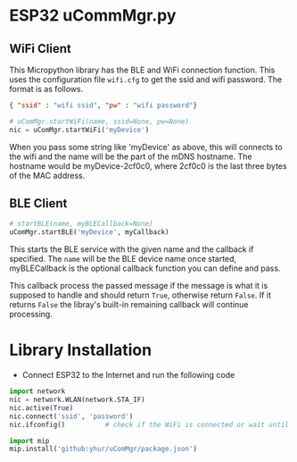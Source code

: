 # ESP32 uCommMgr.py

## WiFi Client
This Micropython library has the BLE and WiFi connection function. This uses the configuration file `wifi.cfg` to get the ssid and wifi password. The format is as follows.
```json
{ "ssid" : "wifi ssid", "pw" : "wifi password"}
```

```python
# uComMgr.startWiFi(name, ssid=None, pw=None)
nic = uComMgr.startWiFi('myDevice')                  
```
When you pass some string like 'myDevice' as above, this will connects to the wifi and the name will be the part of the mDNS hostname. The hostname would be myDevice-2cf0c0, where 2cf0c0 is the last three bytes of the MAC address.



## BLE Client

```python
# startBLE(name, myBLECallback=None)
uComMgr.startBLE('myDevice', myCallback)
```

This starts the BLE service with the given name and the callback if specified. The `name` will be the BLE device name once started, myBLECallback is the optional callback function you can define and pass. 

This callback process the passed message if the message is what it is supposed to handle and should return `True`, otherwise return `False`. If it returns `False` the libray's built-in remaining callback will continue processing.

# Library Installation
* Connect ESP32 to the Internet and run the following code
```python
import network
nic = network.WLAN(network.STA_IF)
nic.active(True)
nic.connect('ssid', 'password')
nic.ifconfig()          # check if the WiFi is connected or wait until connected

import mip
mip.install('github:yhur/uComMgr/package.json')
```
